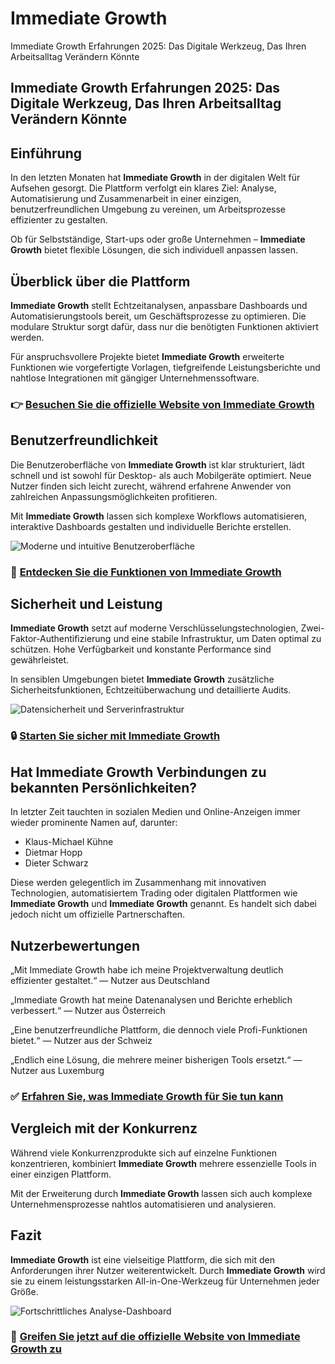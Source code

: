 # Immediate Growth
Immediate Growth Erfahrungen 2025: Das Digitale Werkzeug, Das Ihren Arbeitsalltag Verändern Könnte
## Immediate Growth Erfahrungen 2025: Das Digitale Werkzeug, Das Ihren Arbeitsalltag Verändern Könnte

## Einführung
In den letzten Monaten hat **Immediate Growth** in der digitalen Welt für Aufsehen gesorgt. Die Plattform verfolgt ein klares Ziel: Analyse, Automatisierung und Zusammenarbeit in einer einzigen, benutzerfreundlichen Umgebung zu vereinen, um Arbeitsprozesse effizienter zu gestalten.

Ob für Selbstständige, Start-ups oder große Unternehmen – **Immediate Growth** bietet flexible Lösungen, die sich individuell anpassen lassen.

## Überblick über die Plattform
**Immediate Growth** stellt Echtzeitanalysen, anpassbare Dashboards und Automatisierungstools bereit, um Geschäftsprozesse zu optimieren. Die modulare Struktur sorgt dafür, dass nur die benötigten Funktionen aktiviert werden.

Für anspruchsvollere Projekte bietet **Immediate Growth** erweiterte Funktionen wie vorgefertigte Vorlagen, tiefgreifende Leistungsberichte und nahtlose Integrationen mit gängiger Unternehmenssoftware.

### 👉 **[Besuchen Sie die offizielle Website von Immediate Growth](https://immediategrowthplattform.de)**

## Benutzerfreundlichkeit
Die Benutzeroberfläche von **Immediate Growth** ist klar strukturiert, lädt schnell und ist sowohl für Desktop- als auch Mobilgeräte optimiert. Neue Nutzer finden sich leicht zurecht, während erfahrene Anwender von zahlreichen Anpassungsmöglichkeiten profitieren.

Mit **Immediate Growth** lassen sich komplexe Workflows automatisieren, interaktive Dashboards gestalten und individuelle Berichte erstellen.

![Moderne und intuitive Benutzeroberfläche](https://www.eckstein-design.com/wp-content/uploads/2022/09/ui-ux-interfacedesign-industriedesign-designbuero-muenchen-syr-titel-1600x1035-1.jpg)

### 🔗 **[Entdecken Sie die Funktionen von Immediate Growth](https://immediategrowthplattform.de)**

## Sicherheit und Leistung
**Immediate Growth** setzt auf moderne Verschlüsselungstechnologien, Zwei-Faktor-Authentifizierung und eine stabile Infrastruktur, um Daten optimal zu schützen. Hohe Verfügbarkeit und konstante Performance sind gewährleistet.

In sensiblen Umgebungen bietet **Immediate Growth** zusätzliche Sicherheitsfunktionen, Echtzeitüberwachung und detaillierte Audits.

![Datensicherheit und Serverinfrastruktur](https://www.pepels-it.de/wp-content/uploads/sites/9253/2023/06/row-of-network-servers-with-glowing-led-lights.jpg)

### 🔒 **[Starten Sie sicher mit Immediate Growth](https://immediategrowthplattform.de)**

## Hat Immediate Growth Verbindungen zu bekannten Persönlichkeiten?
In letzter Zeit tauchten in sozialen Medien und Online-Anzeigen immer wieder prominente Namen auf, darunter:

- Klaus-Michael Kühne
- Dietmar Hopp
- Dieter Schwarz

Diese werden gelegentlich im Zusammenhang mit innovativen Technologien, automatisiertem Trading oder digitalen Plattformen wie **Immediate Growth** und **Immediate Growth** genannt. Es handelt sich dabei jedoch nicht um offizielle Partnerschaften.

## Nutzerbewertungen
„Mit Immediate Growth habe ich meine Projektverwaltung deutlich effizienter gestaltet.“ — Nutzer aus Deutschland

„Immediate Growth hat meine Datenanalysen und Berichte erheblich verbessert.“ — Nutzer aus Österreich

„Eine benutzerfreundliche Plattform, die dennoch viele Profi-Funktionen bietet.“ — Nutzer aus der Schweiz

„Endlich eine Lösung, die mehrere meiner bisherigen Tools ersetzt.“ — Nutzer aus Luxemburg

### ✅ **[Erfahren Sie, was Immediate Growth für Sie tun kann](https://immediategrowthplattform.de)**

## Vergleich mit der Konkurrenz
Während viele Konkurrenzprodukte sich auf einzelne Funktionen konzentrieren, kombiniert **Immediate Growth** mehrere essenzielle Tools in einer einzigen Plattform.

Mit der Erweiterung durch **Immediate Growth** lassen sich auch komplexe Unternehmensprozesse nahtlos automatisieren und analysieren.

## Fazit
**Immediate Growth** ist eine vielseitige Plattform, die sich mit den Anforderungen ihrer Nutzer weiterentwickelt. Durch **Immediate Growth** wird sie zu einem leistungsstarken All-in-One-Werkzeug für Unternehmen jeder Größe.

![Fortschrittliches Analyse-Dashboard](https://images.unsplash.com/photo-1618477247222-acbdb0e159b3?auto=format&fit=crop&w=1170&q=80)

### 🚀 **[Greifen Sie jetzt auf die offizielle Website von Immediate Growth zu](https://immediategrowthplattform.de)**
